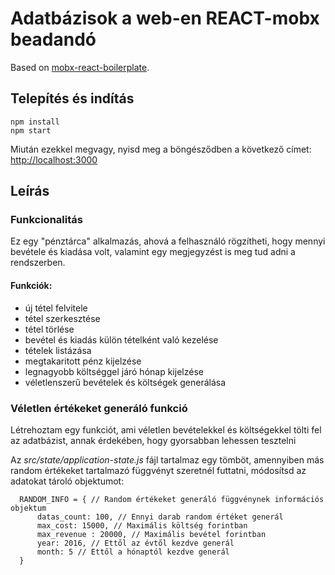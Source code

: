 # Adatbázisok a web-en REACT-mobx beadandó

Based on [mobx-react-boilerplate](https://github.com/mobxjs/mobx-react-boilerplate).


## Telepítés és indítás

```
npm install
npm start
```

Miután ezekkel megvagy, nyisd meg a böngésződben a következő címet: [http://localhost:3000](http://localhost:3000) 

## Leírás

### Funkcionalitás
Ez egy "pénztárca" alkalmazás, ahová a felhasználó rögzítheti, hogy mennyi bevétele és kiadása volt,
valamint egy megjegyzést is meg tud adni a rendszerben.

#### Funkciók:
- új tétel felvitele
- tétel szerkesztése
- tétel törlése
- bevétel és kiadás külön tételként való kezelése
- tételek listázása
- megtakaritott pénz kijelzése
- legnagyobb költséggel járó hónap kijelzése
- véletlenszerű bevételek és költségek generálása 

### Véletlen értékeket generáló funkció

Létrehoztam egy funkciót, ami véletlen bevételekkel és költségekkel tölti fel az adatbázist, annak érdekében, hogy 
gyorsabban lehessen tesztelni

Az *src/state/application-state.js* fájl tartalmaz egy tömböt, amennyiben más random értékeket tartalmazó függvényt szeretnél futtatni, 
módosítsd az adatokat tároló objektumot:

```
  RANDOM_INFO = { // Random értékeket generáló függvénynek információs objektum
      datas_count: 100, // Ennyi darab random értéket generál
      max_cost: 15000, // Maximális költség forintban
      max_revenue : 20000, // Maximális bevétel forintban
      year: 2016, // Ettől az évtől kezdve generál
      month: 5 // Ettől a hónaptól kezdve generál
  }
```


